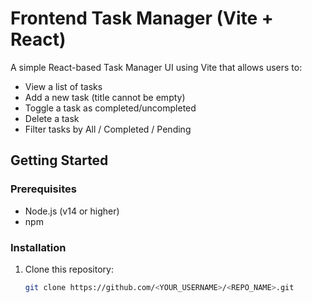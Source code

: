 # Frontend Task Manager (Vite + React)

A simple React-based Task Manager UI using Vite that allows users to:
- View a list of tasks
- Add a new task (title cannot be empty)
- Toggle a task as completed/uncompleted
- Delete a task
- Filter tasks by All / Completed / Pending

## Getting Started

### Prerequisites
- Node.js (v14 or higher)
- npm

### Installation
1. Clone this repository:
   ```bash
   git clone https://github.com/<YOUR_USERNAME>/<REPO_NAME>.git
